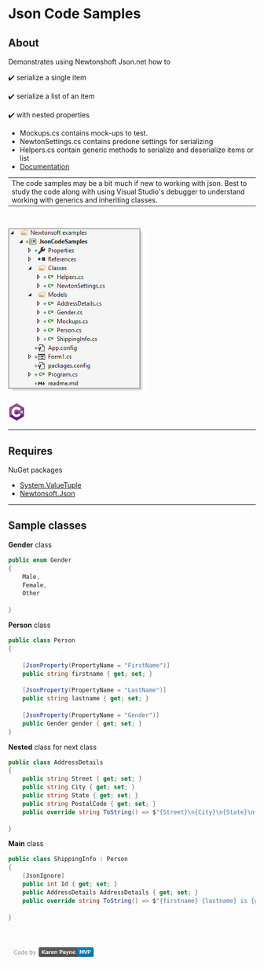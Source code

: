 ﻿# Json Code Samples

## About

Demonstrates using Newtonshoft Json.net how to

:heavy_check_mark: serialize a single item

:heavy_check_mark: serialize a list of an item

:heavy_check_mark: with nested properties

- Mockups.cs contains mock-ups to test.
- NewtonSettings.cs contains predone settings for serializing
- Helpers.cs contain generic methods to serialize and deserialize items or list
- [Documentation](https://github.com/karenpayneoregon/csharp-features/blob/master/JsonCodeSamples/Docs/JsonCodeSamples.md)



<table>
    <tr>
        <td>The code samples may be a bit much if new to working with json. Best to study the code along with using Visual Studio's debugger to understand working with generics and inheriting classes.</td>
    </tr>
</table>

</br>

![img](assets/figure1.png)

![img](assets/csharpSmall.png)

---

## Requires

NuGet packages

- [System.ValueTuple](https://www.nuget.org/packages/System.ValueTuple/)
- [Newtonsoft.Json](https://www.nuget.org/packages/Newtonsoft.Json/)

---



## Sample classes


**Gender** class

```csharp
public enum Gender
{
    Male,
    Female,
    Other

}
```

**Person** class

```csharp
public class Person
{

    [JsonProperty(PropertyName = "FirstName")]
    public string firstname { get; set; }

    [JsonProperty(PropertyName = "LastName")]
    public string lastname { get; set; }

    [JsonProperty(PropertyName = "Gender")]
    public Gender gender { get; set; }
}
```

**Nested** class for next class

```csharp
public class AddressDetails
{
    public string Street { get; set; }
    public string City { get; set; }
    public string State { get; set; }
    public string PostalCode { get; set; }
    public override string ToString() => $"{Street}\n{City}\n{State}\n{PostalCode}";

}
```

**Main** class

```csharp
public class ShippingInfo : Person
{
    [JsonIgnore]
    public int Id { get; set; }
    public AddressDetails AddressDetails { get; set; }
    public override string ToString() => $"{firstname} {lastname} is {gender}\n{AddressDetails}\n";

}
```
</br>

![img](assets/kpmvp1.png)